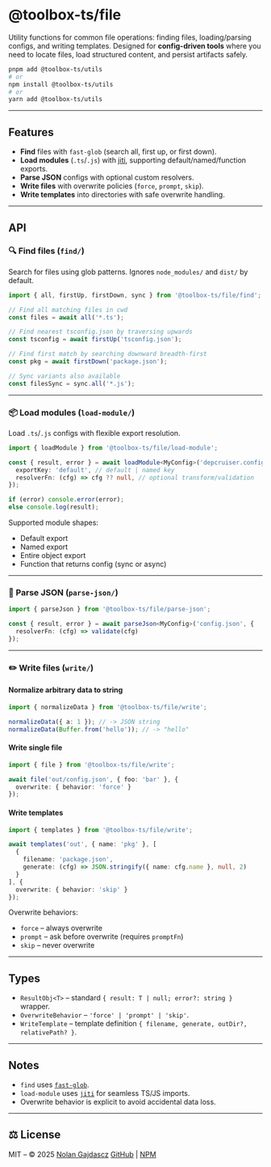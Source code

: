 # @toolbox-ts/file

Utility functions for common file operations: finding files, loading/parsing configs, and writing templates.
Designed for **config-driven tools** where you need to locate files, load structured content, and persist artifacts safely.

```sh
pnpm add @toolbox-ts/utils
# or
npm install @toolbox-ts/utils
# or
yarn add @toolbox-ts/utils
```

---

## Features

* **Find** files with `fast-glob` (search all, first up, or first down).
* **Load modules** (`.ts`/`.js`) with [jiti](https://github.com/unjs/jiti), supporting default/named/function exports.
* **Parse JSON** configs with optional custom resolvers.
* **Write files** with overwrite policies (`force`, `prompt`, `skip`).
* **Write templates** into directories with safe overwrite handling.

---

## API

### 🔍 Find files (`find/`)

Search for files using glob patterns. Ignores `node_modules/` and `dist/` by default.

```ts
import { all, firstUp, firstDown, sync } from '@toolbox-ts/file/find';

// Find all matching files in cwd
const files = await all('*.ts');

// Find nearest tsconfig.json by traversing upwards
const tsconfig = await firstUp('tsconfig.json');

// Find first match by searching downward breadth-first
const pkg = await firstDown('package.json');

// Sync variants also available
const filesSync = sync.all('*.js');
```

---

### 📦 Load modules (`load-module/`)

Load `.ts`/`.js` configs with flexible export resolution.

```ts
import { loadModule } from '@toolbox-ts/file/load-module';

const { result, error } = await loadModule<MyConfig>('depcruiser.config.ts', {
  exportKey: 'default', // default | named key
  resolverFn: (cfg) => cfg ?? null, // optional transform/validation
});

if (error) console.error(error);
else console.log(result);
```

Supported module shapes:

* Default export
* Named export
* Entire object export
* Function that returns config (sync or async)

---

### 📄 Parse JSON (`parse-json/`)

```ts
import { parseJson } from '@toolbox-ts/file/parse-json';

const { result, error } = await parseJson<MyConfig>('config.json', {
  resolverFn: (cfg) => validate(cfg)
});
```

---

### ✏️ Write files (`write/`)

#### Normalize arbitrary data to string

```ts
import { normalizeData } from '@toolbox-ts/file/write';

normalizeData({ a: 1 }); // -> JSON string
normalizeData(Buffer.from('hello')); // -> "hello"
```

#### Write single file

```ts
import { file } from '@toolbox-ts/file/write';

await file('out/config.json', { foo: 'bar' }, {
  overwrite: { behavior: 'force' }
});
```

#### Write templates

```ts
import { templates } from '@toolbox-ts/file/write';

await templates('out', { name: 'pkg' }, [
  {
    filename: 'package.json',
    generate: (cfg) => JSON.stringify({ name: cfg.name }, null, 2)
  }
], {
  overwrite: { behavior: 'skip' }
});
```

Overwrite behaviors:

* `force` – always overwrite
* `prompt` – ask before overwrite (requires `promptFn`)
* `skip` – never overwrite

---

## Types

* `ResultObj<T>` – standard `{ result: T | null; error?: string }` wrapper.
* `OverwriteBehavior` – `'force' | 'prompt' | 'skip'`.
* `WriteTemplate` – template definition `{ filename, generate, outDir?, relativePath? }`.

---

## Notes

* `find` uses [`fast-glob`](https://github.com/mrmlnc/fast-glob).
* `load-module` uses [`jiti`](https://github.com/unjs/jiti) for seamless TS/JS imports.
* Overwrite behavior is explicit to avoid accidental data loss.

---

## ⚖️ License

MIT – © 2025 [Nolan Gajdascz](https://github.com/gajdascz)
[GitHub](https://github.com/gajdascz/toolbox-ts) | [NPM](https://npmjs.com/package/@toolbox-ts)